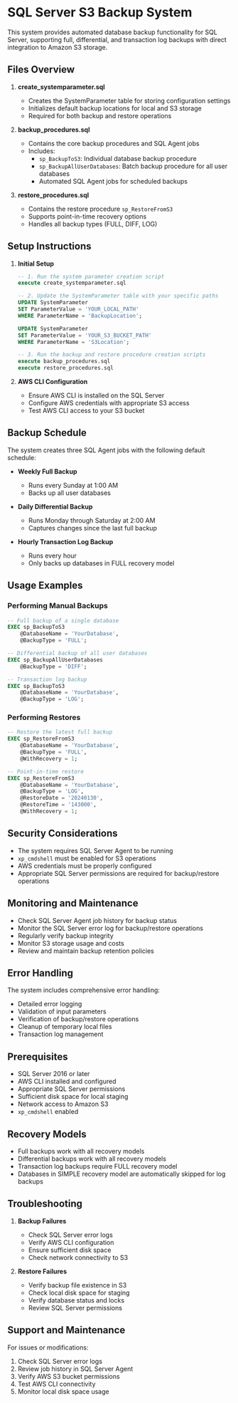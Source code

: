 # SQL Server S3 Backup System

This system provides automated database backup functionality for SQL Server, supporting full, differential, and transaction log backups with direct integration to Amazon S3 storage.

## Files Overview

1. **create_systemparameter.sql**
   - Creates the SystemParameter table for storing configuration settings
   - Initializes default backup locations for local and S3 storage
   - Required for both backup and restore operations

2. **backup_procedures.sql**
   - Contains the core backup procedures and SQL Agent jobs
   - Includes:
     - `sp_BackupToS3`: Individual database backup procedure
     - `sp_BackupAllUserDatabases`: Batch backup procedure for all user databases
     - Automated SQL Agent jobs for scheduled backups

3. **restore_procedures.sql**
   - Contains the restore procedure `sp_RestoreFromS3`
   - Supports point-in-time recovery options
   - Handles all backup types (FULL, DIFF, LOG)

## Setup Instructions

1. **Initial Setup**
   ```sql
   -- 1. Run the system parameter creation script
   execute create_systemparameter.sql

   -- 2. Update the SystemParameter table with your specific paths
   UPDATE SystemParameter 
   SET ParameterValue = 'YOUR_LOCAL_PATH'
   WHERE ParameterName = 'BackupLocation';

   UPDATE SystemParameter 
   SET ParameterValue = 'YOUR_S3_BUCKET_PATH'
   WHERE ParameterName = 'S3Location';

   -- 3. Run the backup and restore procedure creation scripts
   execute backup_procedures.sql
   execute restore_procedures.sql
   ```

2. **AWS CLI Configuration**
   - Ensure AWS CLI is installed on the SQL Server
   - Configure AWS credentials with appropriate S3 access
   - Test AWS CLI access to your S3 bucket

## Backup Schedule

The system creates three SQL Agent jobs with the following default schedule:

- **Weekly Full Backup**
  - Runs every Sunday at 1:00 AM
  - Backs up all user databases

- **Daily Differential Backup**
  - Runs Monday through Saturday at 2:00 AM
  - Captures changes since the last full backup

- **Hourly Transaction Log Backup**
  - Runs every hour
  - Only backs up databases in FULL recovery model

## Usage Examples

### Performing Manual Backups

```sql
-- Full backup of a single database
EXEC sp_BackupToS3 
    @DatabaseName = 'YourDatabase',
    @BackupType = 'FULL';

-- Differential backup of all user databases
EXEC sp_BackupAllUserDatabases 
    @BackupType = 'DIFF';

-- Transaction log backup
EXEC sp_BackupToS3 
    @DatabaseName = 'YourDatabase',
    @BackupType = 'LOG';
```

### Performing Restores

```sql
-- Restore the latest full backup
EXEC sp_RestoreFromS3
    @DatabaseName = 'YourDatabase',
    @BackupType = 'FULL',
    @WithRecovery = 1;

-- Point-in-time restore
EXEC sp_RestoreFromS3
    @DatabaseName = 'YourDatabase',
    @BackupType = 'LOG',
    @RestoreDate = '20240130',
    @RestoreTime = '143000',
    @WithRecovery = 1;
```

## Security Considerations

- The system requires SQL Server Agent to be running
- `xp_cmdshell` must be enabled for S3 operations
- AWS credentials must be properly configured
- Appropriate SQL Server permissions are required for backup/restore operations

## Monitoring and Maintenance

- Check SQL Server Agent job history for backup status
- Monitor the SQL Server error log for backup/restore operations
- Regularly verify backup integrity
- Monitor S3 storage usage and costs
- Review and maintain backup retention policies

## Error Handling

The system includes comprehensive error handling:
- Detailed error logging
- Validation of input parameters
- Verification of backup/restore operations
- Cleanup of temporary local files
- Transaction log management

## Prerequisites

- SQL Server 2016 or later
- AWS CLI installed and configured
- Appropriate SQL Server permissions
- Sufficient disk space for local staging
- Network access to Amazon S3
- `xp_cmdshell` enabled

## Recovery Models

- Full backups work with all recovery models
- Differential backups work with all recovery models
- Transaction log backups require FULL recovery model
- Databases in SIMPLE recovery model are automatically skipped for log backups

## Troubleshooting

1. **Backup Failures**
   - Check SQL Server error logs
   - Verify AWS CLI configuration
   - Ensure sufficient disk space
   - Check network connectivity to S3

2. **Restore Failures**
   - Verify backup file existence in S3
   - Check local disk space for staging
   - Verify database status and locks
   - Review SQL Server permissions

## Support and Maintenance

For issues or modifications:
1. Check SQL Server error logs
2. Review job history in SQL Server Agent
3. Verify AWS S3 bucket permissions
4. Test AWS CLI connectivity
5. Monitor local disk space usage
